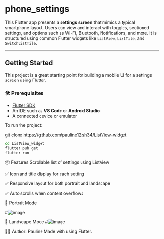 #  phone_settings

This Flutter app presents a **settings screen** that mimics a typical smartphone layout. Users can view and interact with toggles, sectioned settings, and options such as Wi-Fi, Bluetooth, Notifications, and more. It is structured using common Flutter widgets like `ListView`, `ListTile`, and `SwitchListTile`.

---

##  Getting Started

This project is a great starting point for building a mobile UI for a settings screen using Flutter.

### 🛠 Prerequisites

- [Flutter SDK](https://flutter.dev/docs/get-started/install)
- An IDE such as **VS Code** or **Android Studio**
- A connected device or emulator

To run the project:

git clone https://github.com/pauline12ish34/ListView-widget

```bash
cd ListView_widget
flutter pub get
flutter run
```
📦 Features
  Scrollable list of settings using ListView
  

✅ Icon and title display for each setting

✅ Responsive layout for both portrait and landscape

✅ Auto scrolls when content overflows


📱 Portrait Mode

 #![image](https://github.com/user-attachments/assets/3a6422a1-bdc1-493b-a4b0-6fe925cd8a53)


📱 Landscape Mode
#![image](https://github.com/user-attachments/assets/2d811f91-8139-46b2-9e84-90211876697f)





🧑‍💻 Author: Pauline
Made with  using Flutter.







